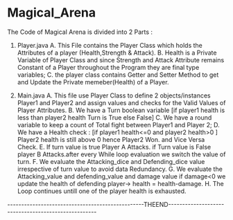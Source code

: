 # Magical_Arena
The Code of Magical Arena is divided into 2 Parts :
1. Player.java 
    A. This File contains the Player Class which holds the Attributes of a player (Health,Strength & Attack).
    B. Health is a Private Variable of Player Class and since Strength and Attack Attribute remains Constant of a Player throughout the Program they are final type variables; 
    C. the player class contains Getter and Setter Method to get and Update the Private memeber(Health) of a Player.

2. Main.java 
  A. This file use Player Class to define 2 objects/instances Player1 and Player2 and assign values 
     and checks for the Valid Values of Player Attributes.
  B. We have a Turn boolean variable [if player1 health is less than player2 health Turn is True else False]
  C. We have a round variable to keep a count of Total fight between Player1 and Player 2;
  D. We have a Health check : [if player1 health<=0  and player2 health>0 ] Player2 health is still above 0 
        hence Player2 Won.  and Vice Versa Check.
  E. If turn value is true Player A Attacks. if Turn value is False player B Attacks.after every While loop evaluation we switch the value of turn.
  F. We evaluate the Attacking_dice and Defending_dice value irrespective of turn value to avoid data Redundancy.
  G. We evaluate the Attacking_value and defending_value and damage value if damage<0 we update the health of defending player-> health = health-damage.
  H. The Loop continues untill one of the player health is exhausted.
  
  -------------------------------------------------THEEND----------------------------------------------------